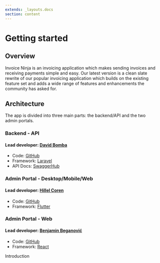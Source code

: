 ```yaml
---
extends: _layouts.docs 
section: content
---
```


# Getting started

## Overview

Invoice Ninja is an invoicing application which makes sending invoices and receiving payments simple and easy. Our latest version is a clean slate rewrite of our popular invoicing application which builds on the existing feature set and adds a wide range of features and enhancements the community has asked for.

## Architecture

The app is divided into three main parts: the backend/API and the two admin portals.

### Backend - API

#### Lead developer: [David Bomba](https://twitter.com/deadbeefx0)

- Code: [GitHub](https://github.com/invoiceninja/invoiceninja/tree/v5-stable)
- Framework: [Laravel](https://laravel.com)
- API Docs: [SwaggerHub](https://app.swaggerhub.com/apis/invoiceninja/invoiceninja)

### Admin Portal - Desktop/Mobile/Web

#### Lead developer: [Hillel Coren](https://twitter.com/hillelcoren)

- Code: [GitHub](https://github.com/invoiceninja/admin-portal)
- Framework: [Flutter](https://flutter.dev)

### Admin Portal - Web

#### Lead developer: [Benjamin Beganović](https://twitter.com/beganovichhh)

- Code: [GitHub](https://github.com/invoiceninja/ui)
- Framework: [React](https://reactjs.org)

<x-next url=/docs/introduction>Introduction</x-next>